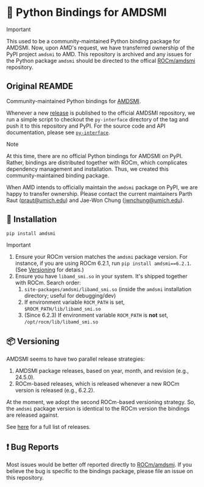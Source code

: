 # 🐍 Python Bindings for AMDSMI

> [!IMPORTANT]
> This used to be a community-maintained Python binding package for AMDSMI. Now, upon AMD's request, we have transferred ownership of the PyPI project `amdsmi` to AMD. This repository is archived and any issues for the Python package `amdsmi` should be directed to the offical [ROCm/amdsmi](https://github.com/ROCm/amdsmi) repository.

## Original REAMDE

Community-maintained Python bindings for [AMDSMI](https://github.com/ROCm/amdsmi).

Whenever a new [release](https://github.com/ROCm/amdsmi/releases) is published to the official AMDSMI repository, we run a simple script to checkout the `py-interface` directory of the tag and push it to this repository and PyPI.
For the source code and API documentation, please see [`py-interface`](/py-interface).

> [!NOTE]
> At this time, there are no official Python bindings for AMDSMI on PyPI. Rather, bindings are distributed together with ROCm, which complicates dependency management and installation. Thus, we created this community-maintained binding package.
>
> When AMD intends to officially maintain the `amdsmi` package on PyPI, we are happy to transfer ownership. Please contact the current maintainers Parth Raut (<praut@umich.edu>) and Jae-Won Chung (<jwnchung@umich.edu>).

## 🚀 Installation

```
pip install amdsmi
```

> [!IMPORTANT]
> 1. Ensure your ROCm version matches the `amdsmi` package version. For instance, if you are using ROCm 6.2.1, run `pip install amdsmi==6.2.1`. (See [Versioning](#-versioning) for detais.)
> 2. Ensure you have `libamd_smi.so` in your system. It's shipped together with ROCm. Search order:
>    1. `site-packages/amdsmi/libamd_smi.so` (inside the `amdsmi` installation directory; useful for debugging/dev)
>    2. If environment variable `ROCM_PATH` is set, `$ROCM_PATH/lib/libamd_smi.so`
>    3. (Since 6.2.3) If environment variable `ROCM_PATH` is **not** set, `/opt/rocm/lib/libamd_smi.so`

## 📦 Versioning

AMDSMI seems to have two parallel release strategies:  
1. AMDSMI package releases, based on year, month, and revision (e.g., 24.5.0).
2. ROCm-based releases, which is released whenever a new ROCm version is released (e.g., 6.2.2).

At the moment, we adopt the second ROCm-based versioning strategy. So, the `amdsmi` package version is identical to the ROCm version the bindings are released against.

See [here](https://pypi.org/project/amdsmi/#history) for a full list of releases.

## ❗ Bug Reports

Most issues would be better off reported directly to [ROCm/amdsmi](https://github.com/ROCm/amdsmi). If you believe the bug is specific to the bindings package, please file an issue on this repository.
